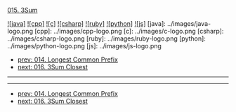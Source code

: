 [015. 3Sum](https://leetcode.com/problems/3sum/)

[![java]](../java/015-3sum.md)
[![cpp]](../cpp/015-3sum.md)
[![c]](../c/015-3sum.md)
[![csharp]](../csharp/015-3sum.md)
[![ruby]](../ruby/015-3sum.md)
[![python]](../python/015-3sum.md)
[![js]](../js/015-3sum.md)
[java]: ../images/java-logo.png
[cpp]: ../images/cpp-logo.png
[c]: ../images/c-logo.png
[csharp]: ../images/csharp-logo.png
[ruby]: ../images/ruby-logo.png
[python]: ../images/python-logo.png
[js]: ../images/js-logo.png

- [prev: 014. Longest Common Prefix](014-longest-common-prefix.md)
- [next: 016. 3Sum Closest](016-3sum-closest.md)

---



---

- [prev: 014. Longest Common Prefix](014-longest-common-prefix.md)
- [next: 016. 3Sum Closest](016-3sum-closest.md)

